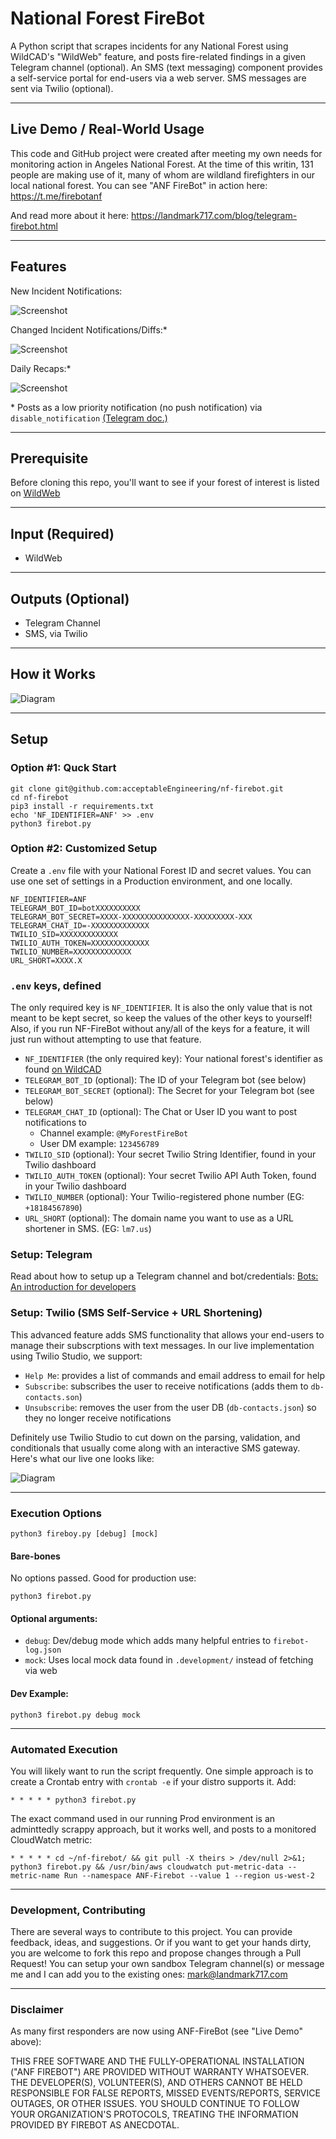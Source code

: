 # National Forest FireBot
A Python script that scrapes incidents for any National Forest using WildCAD's "WildWeb" feature, and posts fire-related findings in a given Telegram channel (optional). An SMS (text messaging) component provides a self-service portal for end-users via a web server. SMS messages are sent via Twilio (optional).

---

## Live Demo / Real-World Usage
This code and GitHub project were created after meeting my own needs for monitoring action in Angeles National Forest. At the time of this writin, 131 people are making use of it, many of whom are wildland firefighters in our local national forest. You can see "ANF FireBot" in action here:
https://t.me/firebotanf

And read more about it here:
https://landmark717.com/blog/telegram-firebot.html

---

## Features

New Incident Notifications:

![Screenshot](https://github.com/acceptableEngineering/nf-firebot/blob/main/.github/README-images/Telegram-Notif.png?raw=true)


Changed Incident Notifications/Diffs:*

![Screenshot](https://github.com/acceptableEngineering/nf-firebot/blob/main/.github/README-images/Telegram-Change-Notif.png?raw=true)


Daily Recaps:*

![Screenshot](https://github.com/acceptableEngineering/nf-firebot/blob/main/.github/README-images/Telegram-Daily-Recap.png?raw=true)


\* Posts as a low priority notification (no push notification) via `disable_notification` [(Telegram doc.)](https://core.telegram.org/bots/api#sendmessage)

---

## Prerequisite
Before cloning this repo, you'll want to see if your forest of interest is listed on [WildWeb](http://www.wildcad.net/WildCADWeb.asp)

---

## Input (Required)
- WildWeb

---

## Outputs (Optional)
- Telegram Channel
- SMS, via Twilio

---

## How it Works

![Diagram](https://github.com/acceptableEngineering/nf-firebot/blob/main/.github/README-images/FireBot-Diagram.png?raw=true)

---

## Setup
### Option #1: Quck Start
```
git clone git@github.com:acceptableEngineering/nf-firebot.git
cd nf-firebot
pip3 install -r requirements.txt
echo 'NF_IDENTIFIER=ANF' >> .env
python3 firebot.py
```

### Option #2: Customized Setup
Create a `.env` file with your National Forest ID and secret values. You can use one set of settings in a Production environment, and one locally.
```
NF_IDENTIFIER=ANF
TELEGRAM_BOT_ID=botXXXXXXXXXX
TELEGRAM_BOT_SECRET=XXXX-XXXXXXXXXXXXXXX-XXXXXXXXX-XXX
TELEGRAM_CHAT_ID=-XXXXXXXXXXXXX
TWILIO_SID=XXXXXXXXXXXXX
TWILIO_AUTH_TOKEN=XXXXXXXXXXXXX
TWILIO_NUMBER=XXXXXXXXXXXXX
URL_SHORT=XXXX.X
```

### `.env` keys, defined
The only required key is `NF_IDENTIFIER`. It is also the only value that is not meant to be kept secret, so keep the values of the other keys to yourself! Also, if you run NF-FireBot without any/all of the keys for a feature, it will just run without attempting to use that feature.
- `NF_IDENTIFIER` (the only required key): Your national forest's identifier as found [on WildCAD](http://www.wildcad.net/WildCADWeb.asp)
- `TELEGRAM_BOT_ID` (optional): The ID of your Telegram bot (see below)
- `TELEGRAM_BOT_SECRET` (optional): The Secret for your Telegram bot (see below)
- `TELEGRAM_CHAT_ID` (optional): The Chat or User ID you want to post notifications to
    - Channel example: `@MyForestFireBot`
    - User DM example: `123456789`
- `TWILIO_SID` (optional): Your secret Twilio String Identifier, found in your Twilio dashboard
- `TWILIO_AUTH_TOKEN` (optional): Your secret Twilio API Auth Token, found in your Twilio dashboard
- `TWILIO_NUMBER` (optional): Your Twilio-registered phone number (EG: `+18184567890`)
- `URL_SHORT` (optional): The domain name you want to use as a URL shortener in SMS. (EG: `lm7.us`)

### Setup: Telegram
Read about how to setup up a Telegram channel and bot/credentials: [Bots: An introduction for developers](https://core.telegram.org/bots/#3-how-do-i-create-a-bot)

### Setup: Twilio (SMS Self-Service + URL Shortening)
This advanced feature adds SMS functionality that allows your end-users to manage their subscrptions with text messages. In our live implementation using Twilio Studio, we support:
- `Help Me`: provides a list of commands and email address to email for help
- `Subscribe`: subscribes the user to receive notifications (adds them to `db-contacts.son`)
- `Unsubscribe`: removes the user from the user DB (`db-contacts.json`) so they no longer receive notifications

Definitely use Twilio Studio to cut down on the parsing, validation, and conditionals that usually come along with an interactive SMS gateway. Here's what our live one looks like:

![Diagram](https://github.com/acceptableEngineering/nf-firebot/blob/main/.github/README-images/Twilio-Studio.png?raw=true)

---

### Execution Options
```
python3 fireboy.py [debug] [mock]
```

#### Bare-bones
No options passed. Good for production use:
```
python3 firebot.py
```

#### Optional arguments:
- `debug`: Dev/debug mode which adds many helpful entries to `firebot-log.json`
- `mock`: Uses local mock data found in `.development/` instead of fetching via web

#### Dev Example:
```
python3 firebot.py debug mock
```

---

### Automated Execution
You will likely want to run the script frequently. One simple approach is to create a Crontab entry with `crontab -e` if your distro supports it. Add:
```
* * * * * python3 firebot.py
```
The exact command used in our running Prod environment is an adminttedly scrappy approach, but it works well, and posts to a monitored CloudWatch metric:
```
* * * * * cd ~/nf-firebot/ && git pull -X theirs > /dev/null 2>&1; python3 firebot.py && /usr/bin/aws cloudwatch put-metric-data --metric-name Run --namespace ANF-Firebot --value 1 --region us-west-2
```

---

### Development, Contributing
There are several ways to contribute to this project. You can provide feedback, ideas, and suggestions. Or if you want to get your hands dirty, you are welcome to fork this repo and propose changes through a Pull Request! You can setup your own sandbox Telegram channel(s) or message me and I can add you to the existing ones: mark@landmark717.com

---

### Disclaimer
As many first responders are now using ANF-FireBot (see "Live Demo" above):

THIS FREE SOFTWARE AND THE FULLY-OPERATIONAL INSTALLATION ("ANF FIREBOT") ARE PROVIDED WITHOUT WARRANTY WHATSOEVER. THE DEVELOPER(S), VOLUNTEER(S), AND OTHERS CANNOT BE HELD RESPONSIBLE FOR FALSE REPORTS, MISSED EVENTS/REPORTS, SERVICE OUTAGES, OR OTHER ISSUES. YOU SHOULD CONTINUE TO FOLLOW YOUR ORGANIZATION'S PROTOCOLS, TREATING THE INFORMATION PROVIDED BY FIREBOT AS ANECDOTAL.
